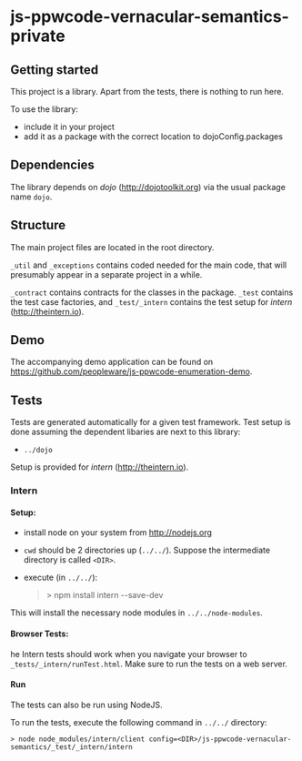 js-ppwcode-vernacular-semantics-private
=======================================

Getting started
---------------
This project is a library. Apart from the tests, there is nothing to run here.

To use the library:
* include it in your project
* add it as a package with the correct location to dojoConfig.packages



Dependencies
------------
The library depends on *dojo* (http://dojotoolkit.org) via the usual package name
`dojo`.



Structure
---------
The main project files are located in the root directory.

`_util` and `_exceptions` contains coded needed for
the main code, that will presumably appear in a separate project in
a while.

`_contract` contains contracts for the classes in the package.
`_test` contains the test case factories, and `_test/_intern`
contains the test setup for *intern* (http://theintern.io).



Demo
----
The accompanying demo application can be found on
<https://github.com/peopleware/js-ppwcode-enumeration-demo>.



Tests
-----
Tests are generated automatically for a given test framework.
Test setup is done assuming the dependent libaries are next to this library:
* `../dojo`

Setup is provided for *intern* (http://theintern.io).

### Intern

#### Setup:
* install node on your system from <http://nodejs.org>
* `cwd` should be 2 directories up (`../../`). Suppose the intermediate directory is called `<DIR>`.
* execute (in `../../`):

    >\> npm install intern --save-dev


This will install the necessary node modules in `../../node-modules`.

#### Browser Tests:
he Intern tests should work when you navigate your browser to
`_tests/_intern/runTest.html`.
Make sure to run the tests on a web server.


#### Run
The tests can also be run using NodeJS.

To run the tests, execute the following command in `../../`
directory: 

    > node node_modules/intern/client config=<DIR>/js-ppwcode-vernacular-semantics/_test/_intern/intern

